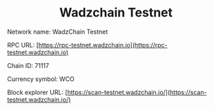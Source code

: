 <h1 align="center">Wadzchain Testnet</h1>

Network name: WadzChain Testnet

RPC URL: [https://rpc-testnet.wadzchain.io](https://rpc-testnet.wadzchain.io)

Chain ID: 71117

Currency symbol: WCO

Block explorer URL: [https://scan-testnet.wadzchain.io/](https://scan-testnet.wadzchain.io/)
